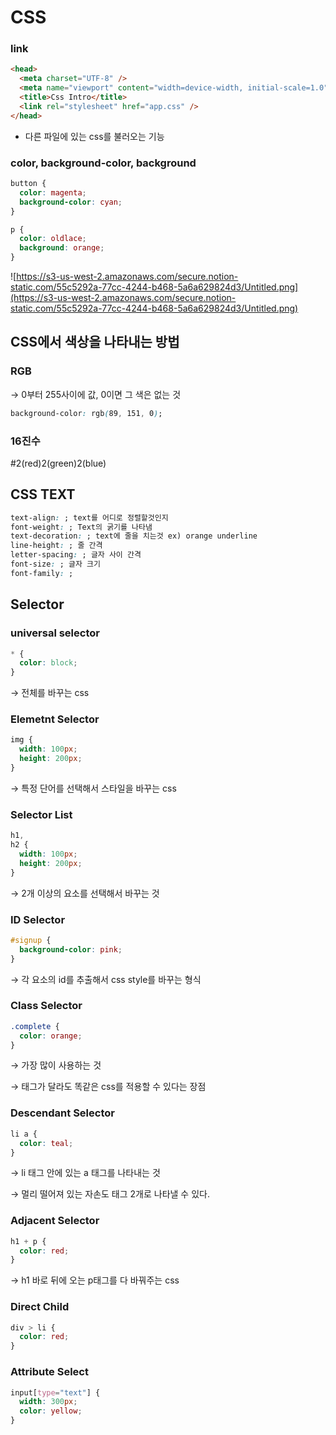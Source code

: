 # CSS

### link

```html
<head>
  <meta charset="UTF-8" />
  <meta name="viewport" content="width=device-width, initial-scale=1.0" />
  <title>Css Intro</title>
  <link rel="stylesheet" href="app.css" />
</head>
```

- 다른 파일에 있는 css를 불러오는 기능

### color, background-color, background

```css
button {
  color: magenta;
  background-color: cyan;
}

p {
  color: oldlace;
  background: orange;
}
```

![https://s3-us-west-2.amazonaws.com/secure.notion-static.com/55c5292a-77cc-4244-b468-5a6a629824d3/Untitled.png](https://s3-us-west-2.amazonaws.com/secure.notion-static.com/55c5292a-77cc-4244-b468-5a6a629824d3/Untitled.png)

## CSS에서 색상을 나타내는 방법

### RGB

→ 0부터 255사이에 값, 0이면 그 색은 없는 것

```css
background-color: rgb(89, 151, 0);
```

### 16진수

#2(red)2(green)2(blue)

## CSS TEXT

```css
text-align: ; text를 어디로 정렬할것인지
font-weight: ; Text의 굵기를 나타냄
text-decoration: ; text에 줄을 치는것 ex) orange underline
line-height: ; 줄 간격
letter-spacing: ; 글자 사이 간격
font-size: ; 글자 크기
font-family: ;
```

## Selector

### universal selector

```css
* {
  color: block;
}
```

→ 전체를 바꾸는 css

### Elemetnt Selector

```css
img {
  width: 100px;
  height: 200px;
}
```

→ 특정 단어를 선택해서 스타일을 바꾸는 css

### Selector List

```css
h1,
h2 {
  width: 100px;
  height: 200px;
}
```

→ 2개 이상의 요소를 선택해서 바꾸는 것

### ID Selector

```css
#signup {
  background-color: pink;
}
```

→ 각 요소의 id를 추출해서 css style를 바꾸는 형식

### Class Selector

```css
.complete {
  color: orange;
}
```

→ 가장 많이 사용하는 것

→ 태그가 달라도 똑같은 css를 적용할 수 있다는 장점

### Descendant Selector

```css
li a {
  color: teal;
}
```

→ li 태그 안에 있는 a 태그를 나타내는 것

→ 멀리 떨어져 있는 자손도 태그 2개로 나타낼 수 있다.

### Adjacent Selector

```css
h1 + p {
  color: red;
}
```

→ h1 바로 뒤에 오는 p태그를 다 바꿔주는 css

### Direct Child

```css
div > li {
  color: red;
}
```

### Attribute Select

```css
input[type="text"] {
  width: 300px;
  color: yellow;
}
```
